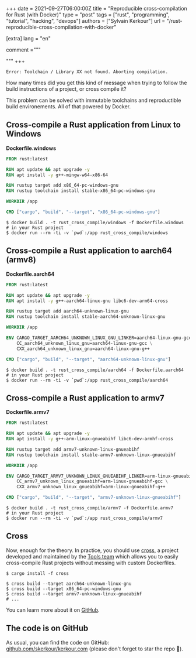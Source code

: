 +++
date = 2021-09-27T06:00:00Z
title = "Reproducible cross-compilation for Rust (with Docker)"
type = "post"
tags = ["rust", "programming", "tutorial", "hacking", "devops"]
authors = ["Sylvain Kerkour"]
url = "/rust-reproducible-cross-compilation-with-docker"

[extra]
lang = "en"

comment ="""

"""
+++

```shell
Error: Toolchain / Library XX not found. Aborting compilation.
```

How many times did you get this kind of message when trying to follow the build instructions of a project, or cross compile it?

This problem can be solved with immutable toolchains and reproductible build environements. All of that powered by Docker.


## Cross-compile a Rust application from Linux to Windows


**Dockerfile.windows**
```dockerfile
FROM rust:latest

RUN apt update && apt upgrade -y
RUN apt install -y g++-mingw-w64-x86-64

RUN rustup target add x86_64-pc-windows-gnu
RUN rustup toolchain install stable-x86_64-pc-windows-gnu

WORKDIR /app

CMD ["cargo", "build", "--target", "x86_64-pc-windows-gnu"]
```


```shell
$ docker build . -t rust_cross_compile/windows -f Dockerfile.windows
# in your Rust project
$ docker run --rm -ti -v `pwd`:/app rust_cross_compile/windows
```


## Cross-compile a Rust application to aarch64 (armv8)


**Dockerfile.aarch64**
```dockerfile
FROM rust:latest

RUN apt update && apt upgrade -y
RUN apt install -y g++-aarch64-linux-gnu libc6-dev-arm64-cross

RUN rustup target add aarch64-unknown-linux-gnu
RUN rustup toolchain install stable-aarch64-unknown-linux-gnu

WORKDIR /app

ENV CARGO_TARGET_AARCH64_UNKNOWN_LINUX_GNU_LINKER=aarch64-linux-gnu-gcc \
    CC_aarch64_unknown_linux_gnu=aarch64-linux-gnu-gcc \
    CXX_aarch64_unknown_linux_gnu=aarch64-linux-gnu-g++

CMD ["cargo", "build", "--target", "aarch64-unknown-linux-gnu"]
```

```shell
$ docker build . -t rust_cross_compile/aarch64 -f Dockerfile.aarch64
# in your Rust project
$ docker run --rm -ti -v `pwd`:/app rust_cross_compile/aarch64
```

## Cross-compile a Rust application to armv7


**Dockerfile.armv7**
```dockerfile
FROM rust:latest

RUN apt update && apt upgrade -y
RUN apt install -y g++-arm-linux-gnueabihf libc6-dev-armhf-cross

RUN rustup target add armv7-unknown-linux-gnueabihf
RUN rustup toolchain install stable-armv7-unknown-linux-gnueabihf

WORKDIR /app

ENV CARGO_TARGET_ARMV7_UNKNOWN_LINUX_GNUEABIHF_LINKER=arm-linux-gnueabihf-gcc \
    CC_armv7_unknown_linux_gnueabihf=arm-linux-gnueabihf-gcc \
    CXX_armv7_unknown_linux_gnueabihf=arm-linux-gnueabihf-g++

CMD ["cargo", "build", "--target", "armv7-unknown-linux-gnueabihf"]
```

```shell
$ docker build . -t rust_cross_compile/armv7 -f Dockerfile.armv7
# in your Rust project
$ docker run --rm -ti -v `pwd`:/app rust_cross_compile/armv7
```

## Cross

Now, enough for the theory. In practice, you should use [cross](https://github.com/rust-embedded/cross), a project developed and maintained by the [Tools team](https://github.com/rust-embedded/wg#the-tools-team) which allows you to easily cross-compile Rust projects without messing with custom Dockerfiles.

```shell
$ cargo install -f cross
```

```shell
$ cross build --target aarch64-unknown-linux-gnu
$ cross build --target x86_64-pc-windows-gnu
$ cross build --target armv7-unknown-linux-gnueabihf
# ...
```

You can learn more about it on [GitHub](https://github.com/rust-embedded/cross).


## The code is on GitHub

As usual, you can find the code on GitHub: [github.com/skerkour/kerkour.com](https://github.com/skerkour/kerkour.com/tree/main/blog/2021/rust_reproductible_cross_compilation) (please don't forget to star the repo 🙏).

